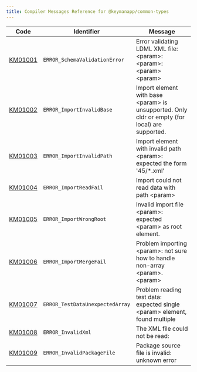 ```yaml
---
title: Compiler Messages Reference for @keymanapp/common-types
---
```


 Code | Identifier | Message
------|------------|---------
[KM01001](km01001) | `ERROR_SchemaValidationError` | Error validating LDML XML file: &lt;param&gt;: &lt;param&gt;: &lt;param&gt; &lt;param&gt;
[KM01002](km01002) | `ERROR_ImportInvalidBase` | Import element with base &lt;param&gt; is unsupported\. Only cldr or empty \(for local\) are supported\.
[KM01003](km01003) | `ERROR_ImportInvalidPath` | Import element with invalid path &lt;param&gt;: expected the form '45/\*\.xml'
[KM01004](km01004) | `ERROR_ImportReadFail` | Import could not read data with path &lt;param&gt;
[KM01005](km01005) | `ERROR_ImportWrongRoot` | Invalid import file &lt;param&gt;: expected &lt;param&gt; as root element\.
[KM01006](km01006) | `ERROR_ImportMergeFail` | Problem importing &lt;param&gt;: not sure how to handle non\-array &lt;param&gt;\.&lt;param&gt;
[KM01007](km01007) | `ERROR_TestDataUnexpectedArray` | Problem reading test data: expected single &lt;param&gt; element, found multiple
[KM01008](km01008) | `ERROR_InvalidXml` | The XML file could not be read: 
[KM01009](km01009) | `ERROR_InvalidPackageFile` | Package source file is invalid: unknown error

